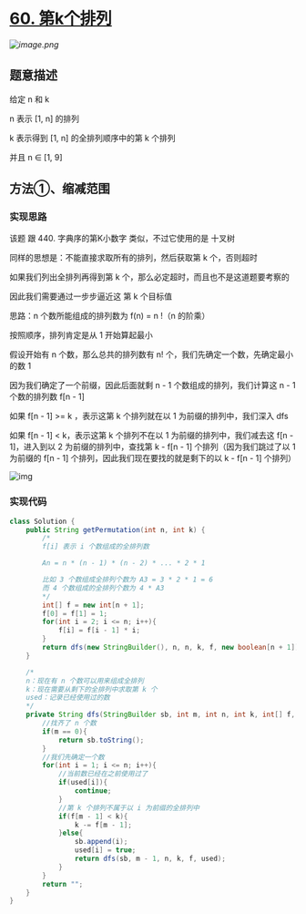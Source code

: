 # [60. 第k个排列](https://leetcode-cn.com/problems/permutation-sequence/)

*![image.png](https://pic.leetcode-cn.com/7bb15d48f249b035fb8a5e3900f8b8b384b9c41d943b888938f2b5c1ab71c538-image.png)*



## 题意描述

给定 n 和 k

n 表示 [1, n] 的排列

k 表示得到 [1, n] 的全排列顺序中的第 k 个排列

并且 n ∈ [1, 9]



## 方法①、缩减范围

### 实现思路

该题 跟 440. 字典序的第K小数字 类似，不过它使用的是 十叉树

同样的思想是：不能直接求取所有的排列，然后获取第 k 个，否则超时

如果我们列出全排列再得到第 k 个，那么必定超时，而且也不是这道题要考察的

因此我们需要通过一步步逼近这 第 k 个目标值



思路：n 个数所能组成的排列数为 f(n) = n !（n 的阶乘）

按照顺序，排列肯定是从 1 开始算起最小

假设开始有 n 个数，那么总共的排列数有 n! 个，我们先确定一个数，先确定最小的数 1

因为我们确定了一个前缀，因此后面就剩 n - 1 个数组成的排列，我们计算这 n - 1 个数的排列数 f[n - 1]

如果 f[n - 1] >= k ，表示这第 k 个排列就在以 1 为前缀的排列中，我们深入 dfs

如果 f[n - 1] < k，表示这第 k 个排列不在以 1 为前缀的排列中，我们减去这 f[n - 1]，进入到以 2 为前缀的排列中，查找第 k - f[n - 1] 个排列（因为我们跳过了以 1 为前缀的 f[n - 1] 个排列，因此我们现在要找的就是剩下的以 k - f[n - 1] 个排列） 

![img](https://pic.leetcode-cn.com/9dd41a79025d44e54d0ec2c8bfe5f0fb66fa2f33ee314738c7c8633ece76659f-60-3.png)



### 实现代码

```java
class Solution {
    public String getPermutation(int n, int k) {
        /*
        f[i] 表示 i 个数组成的全排列数

        An = n * (n - 1) * (n - 2) * ... * 2 * 1

        比如 3 个数组成全排列个数为 A3 = 3 * 2 * 1 = 6
        而 4 个数组成的全排列个数为 4 * A3
        */
        int[] f = new int[n + 1];
        f[0] = f[1] = 1;
        for(int i = 2; i <= n; i++){
            f[i] = f[i - 1] * i;
        }
        return dfs(new StringBuilder(), n, n, k, f, new boolean[n + 1]);
    }

    /*
    n：现在有 n 个数可以用来组成全排列
    k：现在需要从剩下的全排列中求取第 k 个
    used：记录已经使用过的数
    */
    private String dfs(StringBuilder sb, int m, int n, int k, int[] f, boolean[] used){
        //找齐了 n 个数
        if(m == 0){
            return sb.toString();
        }
        //我们先确定一个数
        for(int i = 1; i <= n; i++){
            //当前数已经在之前使用过了
            if(used[i]){
                continue;
            }
            //第 k 个排列不属于以 i 为前缀的全排列中
            if(f[m - 1] < k){
                k -= f[m - 1];
            }else{
                sb.append(i);
                used[i] = true;
                return dfs(sb, m - 1, n, k, f, used);
            }
        }
        return "";
    }
}
```


